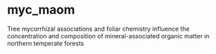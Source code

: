 # myc_maom
Tree mycorrhizal associations and foliar chemistry influence the concentration and composition of mineral-associated organic matter in northern temperate forests


